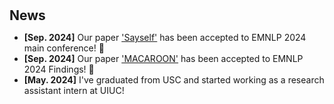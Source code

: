 <h1 id="news"></h1>

<h2 style="margin: 30px 0px 10px;">News</h2>

<ul>
<li><strong>[Sep. 2024]</strong> Our paper <span style="color:#f59ab2"><a href="https://arxiv.org/abs/2405.20974">'Sayself'</a></span> has been accepted to EMNLP 2024 main conference! 🎉
<li><strong>[Sep. 2024]</strong> Our paper <span style="color:#f59ab2"><a href="https://arxiv.org/abs/2406.14137">'MACAROON'</a></span> has been accepted to EMNLP 2024 Findings! 🍾
<li><strong>[May. 2024]</strong> I've graduated from USC and started working as a research assistant intern at UIUC!
</div>
</ul>
